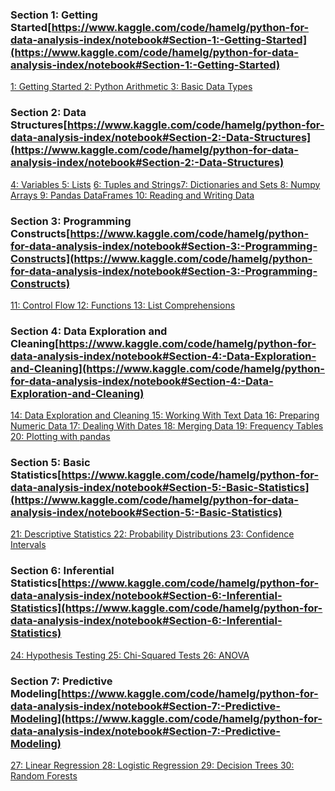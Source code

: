 ### Section 1: Getting Started[https://www.kaggle.com/code/hamelg/python-for-data-analysis-index/notebook#Section-1:-Getting-Started](https://www.kaggle.com/code/hamelg/python-for-data-analysis-index/notebook#Section-1:-Getting-Started)

[1: Getting Started
](https://www.kaggle.com/hamelg/python-for-data-1-getting-started)[2: Python Arithmetic
](https://www.kaggle.com/hamelg/python-for-data-2-python-arithmetic)[3: Basic Data Types](https://www.kaggle.com/hamelg/python-for-data-3-basic-data-types)

### Section 2: Data Structures[https://www.kaggle.com/code/hamelg/python-for-data-analysis-index/notebook#Section-2:-Data-Structures](https://www.kaggle.com/code/hamelg/python-for-data-analysis-index/notebook#Section-2:-Data-Structures)

[4: Variables
](https://www.kaggle.com/hamelg/python-for-data-4-variables)
[5: Lists](https://www.kaggle.com/hamelg/python-for-data-5-lists)
[6: Tuples and Strings](https://www.kaggle.com/hamelg/python-for-data-6-tuples-and-strings)[7: Dictionaries and Sets
](https://www.kaggle.com/hamelg/python-for-data-7-dictionaries-and-sets)[8: Numpy Arrays
](https://www.kaggle.com/hamelg/python-for-data-8-numpy-arrays)[9: Pandas DataFrames
](https://www.kaggle.com/hamelg/python-for-data-9-pandas-dataframes)[10: Reading and Writing Data](https://www.kaggle.com/hamelg/python-for-data-10-reading-and-writing-data)

### Section 3: Programming Constructs[https://www.kaggle.com/code/hamelg/python-for-data-analysis-index/notebook#Section-3:-Programming-Constructs](https://www.kaggle.com/code/hamelg/python-for-data-analysis-index/notebook#Section-3:-Programming-Constructs)

[11: Control Flow
](https://www.kaggle.com/hamelg/python-for-data-11-control-flow)[12: Functions
](https://www.kaggle.com/hamelg/python-for-data-12-functions)[13: List Comprehensions](https://www.kaggle.com/hamelg/python-for-data-13-list-comprehensions)

### Section 4: Data Exploration and Cleaning[https://www.kaggle.com/code/hamelg/python-for-data-analysis-index/notebook#Section-4:-Data-Exploration-and-Cleaning](https://www.kaggle.com/code/hamelg/python-for-data-analysis-index/notebook#Section-4:-Data-Exploration-and-Cleaning)

[14: Data Exploration and Cleaning
](https://www.kaggle.com/hamelg/python-for-data-14-data-exploration-and-cleaning)[15: Working With Text Data
](https://www.kaggle.com/hamelg/python-for-data-15-working-with-text-data)[16: Preparing Numeric Data
](https://www.kaggle.com/hamelg/python-for-data-16-preparing-numeric-data)[17: Dealing With Dates
](https://www.kaggle.com/hamelg/python-for-data-17-dealing-with-dates)[18: Merging Data
](https://www.kaggle.com/hamelg/python-for-data-18-merging-data)[19: Frequency Tables
](https://www.kaggle.com/hamelg/python-for-data-19-frequency-tables)[20: Plotting with pandas](https://www.kaggle.com/hamelg/python-for-data-20-plotting-with-pandas)

### Section 5: Basic Statistics[https://www.kaggle.com/code/hamelg/python-for-data-analysis-index/notebook#Section-5:-Basic-Statistics](https://www.kaggle.com/code/hamelg/python-for-data-analysis-index/notebook#Section-5:-Basic-Statistics)

[21: Descriptive Statistics
](https://www.kaggle.com/hamelg/python-for-data-21-descriptive-statistics)[22: Probability Distributions
](https://www.kaggle.com/hamelg/python-for-data-22-probability-distributions)[23: Confidence Intervals](https://www.kaggle.com/hamelg/python-for-data-23-confidence-intervals)

### Section 6: Inferential Statistics[https://www.kaggle.com/code/hamelg/python-for-data-analysis-index/notebook#Section-6:-Inferential-Statistics](https://www.kaggle.com/code/hamelg/python-for-data-analysis-index/notebook#Section-6:-Inferential-Statistics)

[24: Hypothesis Testing
](https://www.kaggle.com/hamelg/python-for-data-24-hypothesis-testing)[25: Chi-Squared Tests
](https://www.kaggle.com/hamelg/python-for-data-25-chi-squared-tests)[26: ANOVA](https://www.kaggle.com/hamelg/python-for-data-26-ANOVA)

### Section 7: Predictive Modeling[https://www.kaggle.com/code/hamelg/python-for-data-analysis-index/notebook#Section-7:-Predictive-Modeling](https://www.kaggle.com/code/hamelg/python-for-data-analysis-index/notebook#Section-7:-Predictive-Modeling)

[27: Linear Regression
](https://www.kaggle.com/hamelg/python-for-data-27-linear-regression)[28: Logistic Regression
](https://www.kaggle.com/hamelg/python-for-data-28-logistic-regression)[29: Decision Trees
](https://www.kaggle.com/hamelg/python-for-data-29-decision-trees)[30: Random Forests](https://www.kaggle.com/hamelg/python-for-data-30-random-forests)

